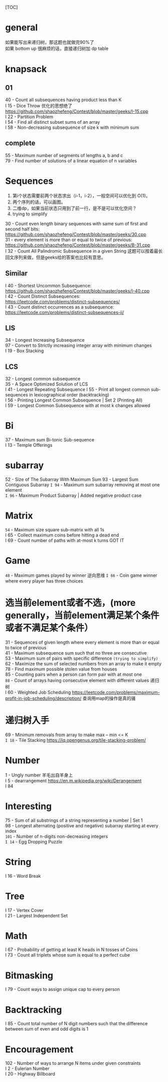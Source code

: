 [TOC]
# general
如果能写出来递归树，那这题也就做完90%了  
如果 bottom up 很麻烦的话，直接递归树加 dp table  

# knapsack
## 01
40 - Count all subsequences having product less than K  
I 15 - Dice Throw 优化的思想绝了 https://github.com/shaozhefeng/Contest/blob/master/geeks/I-15.cpp  
I 22 - Partition Problem  
I 54 - Find all distinct subset sums of an array  
I 58 - Non-decreasing subsequence of size k with minimum sum  


## complete
55 - Maximum number of segments of lengths a, b and c  
79 - Find number of solutions of a linear equation of n variables

# Sequences
1. 第i个状态需要前两个状态求出（i-1，i-2），一般空间可以优化到 O(1)。
2. 两个序列的话，可以画图。
3. 二维dp，如果当前状态只用到了前一行，是不是可以优化空间？
4. trying to simplify

30 - Count even length binary sequences with same sum of first and second half bits: https://github.com/shaozhefeng/Contest/blob/master/geeks/30.cpp  
31 - every element is more than or equal to twice of previous: https://github.com/shaozhefeng/Contest/blob/master/geeks/B-31.cpp  
I 32 - Count All Palindromic Subsequence in a given String 这题可以按着最长回文序列来做，但是geeks给的答案也比较有意思。

## Similar
I 40 - Shortest Uncommon Subsequence: https://github.com/shaozhefeng/Contest/blob/master/geeks/I-40.cpp  
I 42 - Count Distinct Subsequences: https://leetcode.com/problems/distinct-subsequences/  
I 43 - Count distinct occurrences as a subsequence: https://leetcode.com/problems/distinct-subsequences-ii/

## LIS
34 - Longest Increasing Subsequence  
97 - Convert to Strictly increasing integer array with minimum changes  
I 19 - Box Stacking

## LCS
32 - Longest common subsequence  
35 - A Space Optimized Solution of LCS  
I 41 - Longest Repeating Subsequence 
I 55 - Print all longest common sub-sequences in lexicographical order (backtracking)  
I 56 - Printing Longest Common Subsequence | Set 2 (Printing All)  
I 59 - Longest Common Subsequence with at most k changes allowed  

# Bi
37 - Maximum sum Bi-tonic Sub-sequence  
I 13 - Temple Offerings

# subarray
52 - Size of The Subarray With Maximum Sum
93 - Largest Sum Contiguous Subarray
`I 94` - Maximum sum subarray removing at most one element  
`I 96` - Maximum Product Subarray | Added negative product case  

# Matrix
`54` - Maximum size square sub-matrix with all 1s  
I 65 - Collect maximum coins before hitting a dead end  
I 69 - Count number of paths with at-most k turns GOT IT  

# Game
`48` - Maximum games played by winner  逆向思维
`I 66` - Coin game winner where every player has three choices  


# 选当前element或者不选，(more generally，当前element满足某个条件或者不满足某个条件）
31 - Sequences of given length where every element is more than or equal to twice of previous  
41 - Maximum subsequence sum such that no three are consecutive  
53 - Maximum sum of pairs with specific difference `(trying to simplify)`  
62 - Maximize the sum of selected numbers from an array to make it empty  
78 - Find maximum possible stolen value from houses  
85 - Counting pairs when a person can form pair with at most one  
`88` - Count of arrays having consecutive element with different values 递归树  
I 60 - Weighted Job Scheduling https://leetcode.com/problems/maximum-profit-in-job-scheduling/description/ 查询用map的操作是真的骚  

# 递归树入手
69 - Minimum removals from array to make max – min <= K  
`I 18` - Tile Stacking https://iq.opengenus.org/tile-stacking-problem/

# Number
1 - Ungly number 羊毛出自羊身上  
I 5 - dearrangement https://en.m.wikipedia.org/wiki/Derangement  
I 84


# Interesting
75 - Sum of all substrings of a string representing a number | Set 1  
98 - Longest alternating (positive and negative) subarray starting at every index  
`101` - Number of n-digits non-decreasing integers  
`I 14` - Egg Dropping Puzzle  

# String
I 16 - Word Break

# Tree
I 17 - Vertex Cover  
I 21 - Largest Independent Set

# Math
I 67 - Probability of getting at least K heads in N tosses of Coins  
I 73 - Count all triplets whose sum is equal to a perfect cube  

# Bitmasking
I 79 - Count ways to assign unique cap to every person

# Backtracking
I 85 - Count total number of N digit numbers such that the difference between sum of even and odd digits is 1


# Encouragement
102 - Number of ways to arrange N items under given constraints  
I 2 - Eulerian Number  
I 20 - Highway Billboard







